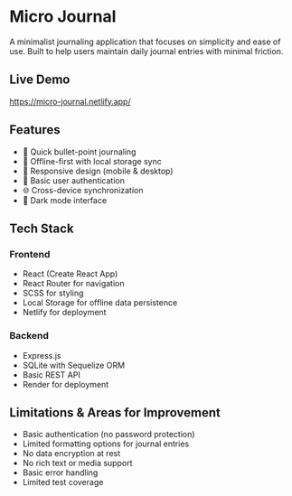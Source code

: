 # Micro Journal

A minimalist journaling application that focuses on simplicity and ease of use. Built to help users maintain daily journal entries with minimal friction.

## Live Demo
https://micro-journal.netlify.app/

## Features

- 📝 Quick bullet-point journaling
- 🔄 Offline-first with local storage sync
- 📱 Responsive design (mobile & desktop)
- 👤 Basic user authentication
- 🌐 Cross-device synchronization
- 🎨 Dark mode interface

## Tech Stack

### Frontend
- React (Create React App)
- React Router for navigation
- SCSS for styling
- Local Storage for offline data persistence
- Netlify for deployment

### Backend
- Express.js
- SQLite with Sequelize ORM
- Basic REST API
- Render for deployment

## Limitations & Areas for Improvement

- Basic authentication (no password protection)
- Limited formatting options for journal entries
- No data encryption at rest
- No rich text or media support
- Basic error handling
- Limited test coverage